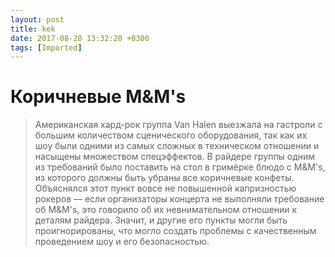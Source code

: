 ```yaml
---
layout: post
title: kek
date: 2017-08-20 13:32:20 +0300
tags: [Imported]
---
```

# Коричневые M&M's

> Американская хард-рок группа Van Halen выезжала на гастроли с большим количеством сценического оборудования, так как их шоу были одними из самых сложных в техническом отношении и насыщены множеством спецэффектов. В райдере группы одним из требований было поставить на стол в гримёрке блюдо с M&M's, из которого должны быть убраны все коричневые конфеты. Объяснялся этот пункт вовсе не повышенной капризностью рокеров — если организаторы концерта не выполняли требование об M&M's, это говорило об их невнимательном отношении к деталям райдера. Значит, и другие его пункты могли быть проигнорированы, что могло создать проблемы с качественным проведением шоу и его безопасностью.